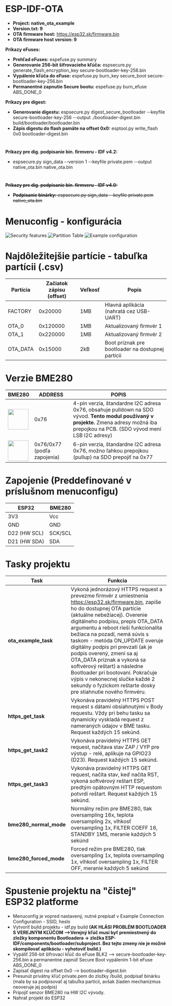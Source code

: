 # ESP-IDF-OTA 
* **Project: native_ota_example**
* **Version.txt: 9**
* **OTA firmware host:** https://esp32.sk/firmware.bin
* **OTA firmware host version: 9**

**Príkazy eFuses:**
* **Prehľad eFuses:** espefuse.py summary
* **Generovanie 256-bit šifrovacieho kľúča:** espsecure.py generate_flash_encryption_key secure-bootloader-key-256.bin
* **Vypálenie kľúča do eFuse:** espefuse.py burn_key secure_boot secure-bootloader-key-256.bin
* **Permanentné zapnutie Secure bootu:** espefuse.py burn_efuse ABS_DONE_0

**Príkazy pre digest:**
* **Generovanie digestu:** espsecure.py digest_secure_bootloader --keyfile secure-bootloader-key-256 --output ./bootloader-digest.bin build/bootloader/bootloader.bin
* **Zápis digestu do flash pamäte na offset 0x0:** esptool.py write_flash 0x0 bootloader-digest.bin

#
**Príkazy pre dig. podpisanie bin. firmveru - IDF v4.2:**
* espsecure.py sign_data --version 1 --keyfile private.pem --output native_ota.bin native_ota.bin
#
~~**Príkazy pre dig. podpisanie bin. firmveru - IDF v4.0:**~~
* ~~**Podpisanie binárky:** espsecure.py sign_data --keyfile private.pem native_ota.bin~~

# Menuconfig - konfigurácia
![Security features](https://i.imgur.com/tQZJ5ZS.png)
![Partition Table](https://i.imgur.com/6jPF817.png)
![Example configuration](https://i.imgur.com/VdNexRi.png)
# Najdôležitejšie partície - tabuľka partícii (.csv)
|Partícia|Začiatok zápisu (offset)|Veľkosť|Popis|
|-------------|-------------|-------------|-------------|
|FACTORY|0x20000|1MB|Hlavná aplikácia (nahratá cez USB-UART)|
|OTA_0|0x120000|1MB|Aktualizovaný firmvér 1|
|OTA_1|0x220000|1MB|Aktualizovaný firmvér 2|
|OTA_DATA|0x15000|2kB|Boot príznak pre bootloader na dostupnej partícii|


# Verzie BME280
|BME280|ADDRESS|POPIS|
|-------------|-------------|-------------|
|<img src="https://i.imgur.com/n35LHkM.png" width="64" height="64">|0x76|4-pin verzia, štandardne I2C adresa 0x76, obsahuje pulldown na SDO vývod. **Tento modul používaný v projekte.** Zmena adresy možná iba prepojkou na PCB. (SDO vývod mení LSB I2C adresy)|
|<img src="https://i.imgur.com/TgIF8H6.png" width="64" height="64">|0x76/0x77 (podľa zapojenia)|6-pin verzia, štandardne I2C adresa 0x76, možno ľahkou prepojkou (pullup) na SDO prepojiť na 0x77|

# Zapojenie (Preddefinované v príslušnom menuconfigu)
|ESP32|BME280|
|-------------|-------------|
|3V3|Vcc|
|GND|GND|
|D22 (HW SCL)|SCK/SCL|
|D21 (HW SDA)|SDA|

# Tasky projektu
|Task|Funkcia|
|-------------|-------------|
|**ota_example_task**|Vykoná jednorázový HTTPS request a prevezme firmvér z umiestnenia https://esp32.sk/firmware.bin, zapíše ho do dostupnej OTA partície (aktuálne nebežiacej). Overenie digitálneho podpisu, prepis OTA_DATA argumentu a reboot rieši funkcionalita bežiaca na pozadí, nemá súvis s taskom - metóda ON_UPDATE overuje digitálny podpis pri prevzatí (ak je podpis overený, zmení sa aj OTA_DATA príznak a vykoná sa softvérový reštart) a následne Bootloader pri bootovaní. Pokračuje výpis v nekonecnej slučke každé 2 sekundy o fyzickom reštarte dosky pre stiahnutie nového firmvéru.|
|**https_get_task**|Vykonáva pravidelný HTTPS POST request s dátami obsiahnutými v Body requestu. Vždy pri behu tasku sa dynamicky vyskladá request z nameraných údajov v BME tasku. Request každých 15 sekúnd.|
|**https_get_task2**|Vykonáva pravidelný HTTPS GET request, načítava stav ZAP / VYP pre výstup - relé, aplikuje na GPIO23 (D23). Request každých 15 sekúnd.|
|**https_get_task3**|Vykonáva pravidelný HTTPS GET request, načíta stav, keď načíta RST, vykoná softvérový reštart ESP, predtým opätovným HTTP requestom potvrdí reštart. Request každých 15 sekúnd.|
|**bme280_normal_mode**|Normálny režim pre BME280, tlak oversampling 16x, teplota oversampling 2x, vlhkosť oversampling 1x, FILTER COEFF 16, STANDBY 1MS, meranie každých 5 sekúnd |
|**bme280_forced_mode**|Forced režim pre BME280, tlak oversampling 1x, teplota oversampling 1x, vlhkosť oversampling 1x, FILTER OFF, meranie každých 5 sekúnd |

# Spustenie projektu na "čistej" ESP32 platforme
* Menuconfig je vopred nastavený, nutné prepísať v Example Connection Configuration - SSID, heslo
* Vytvoriť build projektu - idf.py build **(AK HLÁSI PROBLÉM BOOTLOADER S VEREJNÝM KĽÚČOM -->Verejný kľúč musí byť premiestnený do zložky komponentu Bootloadera → zložka ESP-IDF/components/bootloader/subproject. Bez tejto zmeny nie je možné skompilovať aplikáciu - vyhotoviť build.)**
* Vypáliť 256-bit šifrovací kľúč do eFuse BLK2 --> secure-bootloader-key-256.bin a permanentne zapnúť Secure Boot vypálením 1-bit eFuse ABS_DONE_0
* Zapísať digest na offset 0x0 --> bootloader-digest.bin
* Presunút privátny kľúč private.pem do zložky /build, podpísať binárku (mala by sa podpisovať aj tabuľka partícii, avšak žiaden mechanizmus neoveruje jej podpis)
* Pripojiť senzor BME280 na HW I2C vývody. 
* Nahrať projekt do ESP32

